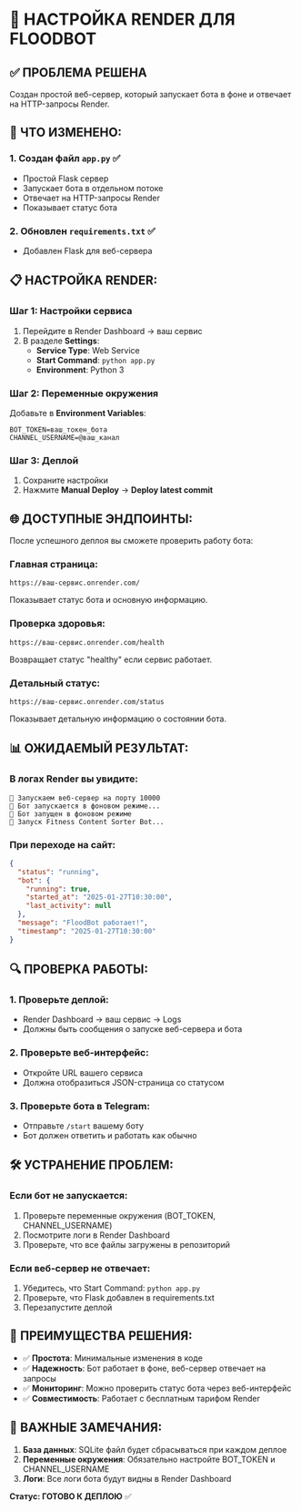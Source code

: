 # 🚀 НАСТРОЙКА RENDER ДЛЯ FLOODBOT

## ✅ **ПРОБЛЕМА РЕШЕНА**

Создан простой веб-сервер, который запускает бота в фоне и отвечает на HTTP-запросы Render.

## 🔧 **ЧТО ИЗМЕНЕНО:**

### 1. **Создан файл `app.py`** ✅
- Простой Flask сервер
- Запускает бота в отдельном потоке
- Отвечает на HTTP-запросы Render
- Показывает статус бота

### 2. **Обновлен `requirements.txt`** ✅
- Добавлен Flask для веб-сервера

## 📋 **НАСТРОЙКА RENDER:**

### Шаг 1: Настройки сервиса
1. Перейдите в Render Dashboard → ваш сервис
2. В разделе **Settings**:
   - **Service Type**: Web Service
   - **Start Command**: `python app.py`
   - **Environment**: Python 3

### Шаг 2: Переменные окружения
Добавьте в **Environment Variables**:
```
BOT_TOKEN=ваш_токен_бота
CHANNEL_USERNAME=@ваш_канал
```

### Шаг 3: Деплой
1. Сохраните настройки
2. Нажмите **Manual Deploy** → **Deploy latest commit**

## 🌐 **ДОСТУПНЫЕ ЭНДПОИНТЫ:**

После успешного деплоя вы сможете проверить работу бота:

### Главная страница:
```
https://ваш-сервис.onrender.com/
```
Показывает статус бота и основную информацию.

### Проверка здоровья:
```
https://ваш-сервис.onrender.com/health
```
Возвращает статус "healthy" если сервис работает.

### Детальный статус:
```
https://ваш-сервис.onrender.com/status
```
Показывает детальную информацию о состоянии бота.

## 📊 **ОЖИДАЕМЫЙ РЕЗУЛЬТАТ:**

### В логах Render вы увидите:
```
🚀 Запускаем веб-сервер на порту 10000
📱 Бот запускается в фоновом режиме...
🤖 Бот запущен в фоновом режиме
🚀 Запуск Fitness Content Sorter Bot...
```

### При переходе на сайт:
```json
{
  "status": "running",
  "bot": {
    "running": true,
    "started_at": "2025-01-27T10:30:00",
    "last_activity": null
  },
  "message": "FloodBot работает!",
  "timestamp": "2025-01-27T10:30:00"
}
```

## 🔍 **ПРОВЕРКА РАБОТЫ:**

### 1. Проверьте деплой:
- Render Dashboard → ваш сервис → Logs
- Должны быть сообщения о запуске веб-сервера и бота

### 2. Проверьте веб-интерфейс:
- Откройте URL вашего сервиса
- Должна отобразиться JSON-страница со статусом

### 3. Проверьте бота в Telegram:
- Отправьте `/start` вашему боту
- Бот должен ответить и работать как обычно

## 🛠️ **УСТРАНЕНИЕ ПРОБЛЕМ:**

### Если бот не запускается:
1. Проверьте переменные окружения (BOT_TOKEN, CHANNEL_USERNAME)
2. Посмотрите логи в Render Dashboard
3. Проверьте, что все файлы загружены в репозиторий

### Если веб-сервер не отвечает:
1. Убедитесь, что Start Command: `python app.py`
2. Проверьте, что Flask добавлен в requirements.txt
3. Перезапустите деплой

## 🎉 **ПРЕИМУЩЕСТВА РЕШЕНИЯ:**

- ✅ **Простота**: Минимальные изменения в коде
- ✅ **Надежность**: Бот работает в фоне, веб-сервер отвечает на запросы
- ✅ **Мониторинг**: Можно проверить статус бота через веб-интерфейс
- ✅ **Совместимость**: Работает с бесплатным тарифом Render

## 📝 **ВАЖНЫЕ ЗАМЕЧАНИЯ:**

1. **База данных**: SQLite файл будет сбрасываться при каждом деплое
2. **Переменные окружения**: Обязательно настройте BOT_TOKEN и CHANNEL_USERNAME
3. **Логи**: Все логи бота будут видны в Render Dashboard

**Статус: ГОТОВО К ДЕПЛОЮ** ✅ 